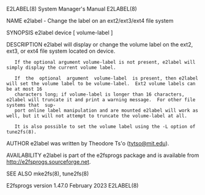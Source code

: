 E2LABEL(8)							    System Manager's Manual							    E2LABEL(8)

NAME
       e2label - Change the label on an ext2/ext3/ext4 file system

SYNOPSIS
       e2label device [ volume-label ]

DESCRIPTION
       e2label will display or change the volume label on the ext2, ext3, or ext4 file system located on device.

       If the optional argument volume-label is not present, e2label will simply display the current volume label.

       If  the	optional  argument  volume-label  is present, then e2label will set the volume label to be volume-label.  Ext2 volume labels can be at most 16
       characters long; if volume-label is longer than 16 characters, e2label will truncate it and print a warning message.  For other file systems that  sup‐
       port online label manipulation and are mounted e2label will work as well, but it will not attempt to truncate the volume-label at all.

       It is also possible to set the volume label using the -L option of tune2fs(8).

AUTHOR
       e2label was written by Theodore Ts'o (tytso@mit.edu).

AVAILABILITY
       e2label is part of the e2fsprogs package and is available from http://e2fsprogs.sourceforge.net.

SEE ALSO
       mke2fs(8), tune2fs(8)

E2fsprogs version 1.47.0						 February 2023								    E2LABEL(8)
